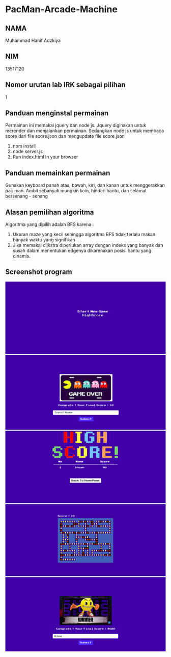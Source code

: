 # PacMan-Arcade-Machine

## NAMA
Muhammad Hanif Adzkiya

## NIM 
13517120

## Nomor urutan lab IRK sebagai pilihan
1

## Panduan menginstal permainan
Permainan ini memakai jquery dan node js. Jquery diginakan untuk merender dan menjalankan permainan. Sedangkan node js untuk membaca score dari file score.json dan mengupdate file score.json<br>
1. npm install<br>
2. node server.js<br>
3. Run index.html in your browser

## Panduan memainkan permainan
Gunakan keyboard panah atas, bawah, kiri, dan kanan untuk menggerakkan pac man. Ambil sebanyak mungkin koin, hindari hantu, dan selamat bersenang - senang

## Alasan pemilihan algoritma 
Algoritma yang dipilih adalah BFS karena : <br>
1. Ukuran maze yang kecil sehingga algoritma BFS tidak terlalu makan banyak waktu yang signifikan<br>
2. Jika memakai dijkstra diperlukan array dengan indeks yang banyak dan susah dalam menentukan edgenya dikarenakan posisi hantu yang dinamis. <br>

## Screenshot program

<img src="./img/1.png"><br>
<img src="./img/2.png"><br>
<img src="./img/3.png"><br>
<img src="./img/4.png"><br>
<img src="./img/5.png"><br>